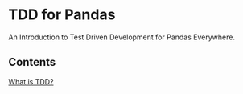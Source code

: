 # TDD for Pandas
An Introduction to Test Driven Development for Pandas Everywhere.

## Contents
[What is TDD?](section-1--what-is-tdd.md)


